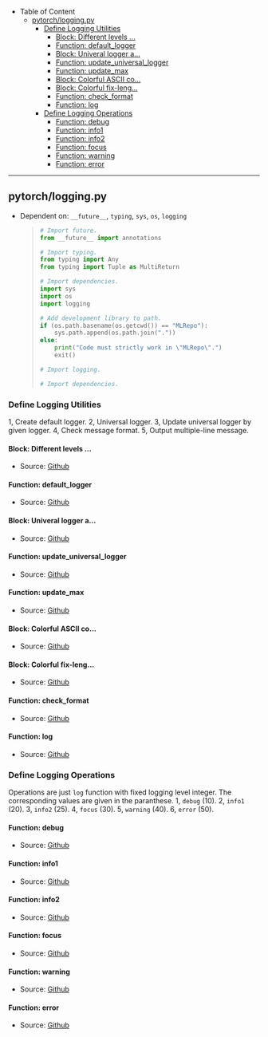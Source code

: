 * Table of Content
  * [pytorch/logging.py](#pytorch-loggingpy)
    * [Define Logging Utilities](#define-logging-utilities)
      * [Block: Different levels ...](#block-different-levels)
      * [Function: default_logger](#function-default_logger)
      * [Block: Univeral logger a...](#block-univeral-logger-a)
      * [Function: update_universal_logger](#function-update_universal_logger)
      * [Function: update_max](#function-update_max)
      * [Block: Colorful ASCII co...](#block-colorful-ascii-co)
      * [Block: Colorful fix-leng...](#block-colorful-fix-leng)
      * [Function: check_format](#function-check_format)
      * [Function: log](#function-log)
    * [Define Logging Operations](#define-logging-operations)
      * [Function: debug](#function-debug)
      * [Function: info1](#function-info1)
      * [Function: info2](#function-info2)
      * [Function: focus](#function-focus)
      * [Function: warning](#function-warning)
      * [Function: error](#function-error)

---

## pytorch/logging.py

- Dependent on: `__future__`, `typing`, `sys`, `os`, `logging`

  > ```python
  > # Import future.
  > from __future__ import annotations
  >
  > # Import typing.
  > from typing import Any
  > from typing import Tuple as MultiReturn
  >
  > # Import dependencies.
  > import sys
  > import os
  > import logging
  >
  > # Add development library to path.
  > if (os.path.basename(os.getcwd()) == "MLRepo"):
  >     sys.path.append(os.path.join("."))
  > else:
  >     print("Code must strictly work in \"MLRepo\".")
  >     exit()
  >
  > # Import logging.
  >
  > # Import dependencies.
  > ```

### Define Logging Utilities

1, Create default logger. 2, Universal logger. 3, Update universal logger by given logger. 4, Check message format. 5, Output multiple-line message.

#### Block: Different levels ...

- Source: [Github](https://github.com/gao462/MLRepo/blob/master/pytorch/logging.py#L39)

#### Function: default_logger

- Source: [Github](https://github.com/gao462/MLRepo/blob/master/pytorch/logging.py#L48)

#### Block: Univeral logger a...

- Source: [Github](https://github.com/gao462/MLRepo/blob/master/pytorch/logging.py#L80)

#### Function: update_universal_logger

- Source: [Github](https://github.com/gao462/MLRepo/blob/master/pytorch/logging.py#L85)

#### Function: update_max

- Source: [Github](https://github.com/gao462/MLRepo/blob/master/pytorch/logging.py#L107)

#### Block: Colorful ASCII co...

- Source: [Github](https://github.com/gao462/MLRepo/blob/master/pytorch/logging.py#L127)

#### Block: Colorful fix-leng...

- Source: [Github](https://github.com/gao462/MLRepo/blob/master/pytorch/logging.py#L146)

#### Function: check_format

- Source: [Github](https://github.com/gao462/MLRepo/blob/master/pytorch/logging.py#L156)

#### Function: log

- Source: [Github](https://github.com/gao462/MLRepo/blob/master/pytorch/logging.py#L190)

### Define Logging Operations

Operations are just `log` function with fixed logging level integer. The corresponding values are given in the paranthese. 1, `debug` (10). 2, `info1` (20). 3, `info2` (25). 4, `focus` (30). 5, `warning` (40). 6, `error` (50).

#### Function: debug

- Source: [Github](https://github.com/gao462/MLRepo/blob/master/pytorch/logging.py#L261)

#### Function: info1

- Source: [Github](https://github.com/gao462/MLRepo/blob/master/pytorch/logging.py#L280)

#### Function: info2

- Source: [Github](https://github.com/gao462/MLRepo/blob/master/pytorch/logging.py#L299)

#### Function: focus

- Source: [Github](https://github.com/gao462/MLRepo/blob/master/pytorch/logging.py#L318)

#### Function: warning

- Source: [Github](https://github.com/gao462/MLRepo/blob/master/pytorch/logging.py#L337)

#### Function: error

- Source: [Github](https://github.com/gao462/MLRepo/blob/master/pytorch/logging.py#L356)